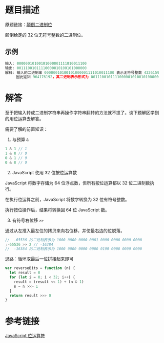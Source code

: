 # 题目描述

原题链接：[颠倒二进制位](https://leetcode-cn.com/problems/reverse-bits/)

颠倒给定的 32 位无符号整数的二进制位。

## 示例

```js
输入: 00000010100101000001111010011100
输出: 00111001011110000010100101000000
解释: 输入的二进制串 00000010100101000001111010011100 表示无符号整数 43261596，
     因此返回 964176192，其二进制表示形式为 00111001011110000010100101000000。
```

# 解答

至于把输入转成二进制字符串再操作字符串翻转的方法就不提了。谈下题解区学到的用位运算去解答。

需要了解的前置知识：

1. 与预算 `&`

```js
1 & 1 // 1
1 & 0 // 0
0 & 1 // 0
0 & 0 // 0
```

2. JavaScript 使用 32 位按位运算数

JavaScript 将数字存储为 64 位浮点数，但所有按位运算都以 32 位二进制数执行。

在执行位运算之前，JavaScript 将数字转换为 32 位有符号整数。

执行按位操作后，结果将转换回 64 位 JavaScript 数。

3. 有符号右位移 `>>`

通过从左推入最左位的拷贝来向右位移，并使最右边的位脱落。

```js
//  -65536 的二进制表示为 1000 0000 0000 0001 0000 0000 0000 0000
;-65536 >> 2 // -16384
//  -16384 的二进制表示为 1000 0000 0000 0000 0100 0000 0000 0000
```

思路：循环取最后一位拼接起来即可

```js
var reverseBits = function (n) {
  let result = 0
  for (let i = 0; i < 32; i++) {
    result = (result << 1) + (n & 1)
    n = n >>> 1
  }
  return result >>> 0
}
```

# 参考链接

[JavaScript 位运算符](https://www.w3school.com.cn/js/js_bitwise.asp)
